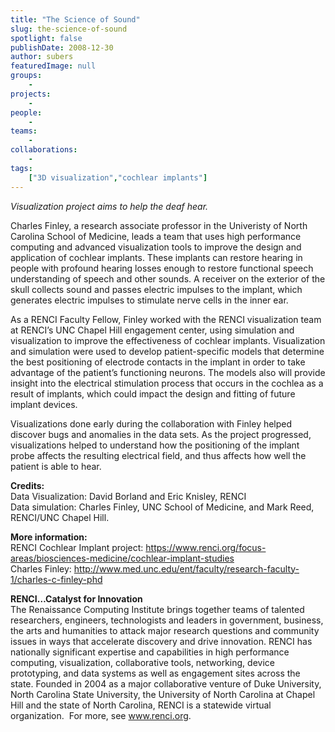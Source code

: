 ```yaml
---
title: "The Science of Sound"
slug: the-science-of-sound
spotlight: false
publishDate: 2008-12-30
author: subers
featuredImage: null
groups:
    - 
projects:
    - 
people:
    - 
teams: 
    - 
collaborations:
    - 
tags:
    ["3D visualization","cochlear implants"]
---
```

<p><em>Visualization project aims to help the deaf hear.</em></p>

<p>Charles Finley, a research associate professor in the Univeristy of North Carolina School of Medicine, leads a team that uses high performance computing and advanced visualization tools to improve the design and application of cochlear implants. These implants can restore hearing in people with profound hearing losses enough to restore functional speech understanding of speech and other sounds. A receiver on the exterior of the skull collects sound and passes electric impulses to the implant, which generates electric impulses to stimulate nerve cells in the inner ear.<!--more--></p>

<p>As a RENCI Faculty Fellow, Finley worked with the RENCI visualization team at RENCI’s UNC Chapel Hill engagement center, using simulation and visualization to improve the effectiveness of cochlear implants. Visualization and simulation were used to develop patient-specific models that determine the best positioning of electrode contacts in the implant in order to take advantage of the patient’s functioning neurons. The models also will provide insight into the electrical stimulation process that occurs in the cochlea as a result of implants, which could impact the design and fitting of future implant devices.</p>

<p>Visualizations done early during the collaboration with Finley helped discover bugs and anomalies in the data sets. As the project progressed, visualizations helped to understand how the positioning of the implant probe affects the resulting electrical field, and thus affects how well the patient is able to hear.</p>

<p><strong>Credits: </strong><br />
 Data  Visualization: David Borland and Eric Knisley, RENCI<br />
 Data  simulation: Charles Finley, UNC School of Medicine, and Mark Reed, RENCI/UNC  Chapel Hill.</p>

<p><strong>More information:</strong><br />
 RENCI  Cochlear Implant project: <a href="https://www.renci.org/focus-areas/biosciences-medicine/cochlear-implant-studies">https://www.renci.org/focus-areas/biosciences-medicine/cochlear-implant-studies</a><br />
 Charles  Finley: <a href="http://www.med.unc.edu/ent/faculty/research-faculty-1/charles-c-finley-phd" target="_blank">http://www.med.unc.edu/ent/faculty/research-faculty-1/charles-c-finley-phd</a></p>

<p><strong>RENCI…Catalyst for  Innovation</strong><br />
 The Renaissance Computing Institute brings together teams of talented researchers, engineers, technologists and leaders in government, business, the arts and humanities to attack major research questions and community issues in ways that accelerate discovery and drive innovation. RENCI has nationally significant expertise and capabilities in high performance computing, visualization, collaborative tools, networking, device prototyping, and data systems as well as engagement sites across the state. Founded in 2004 as a major collaborative venture of Duke University, North Carolina State University, the University of North Carolina at Chapel Hill and the state of North Carolina, RENCI is a statewide virtual organization.  For more, see <a href="../">www.renci.org</a>.</p>

